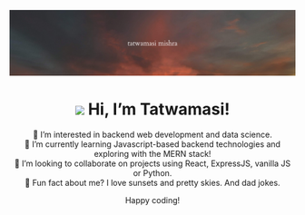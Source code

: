 <!-- BANNER -->
![](channelHeaderMin.png)
<div align='center'>
<h1><img src="https://raw.githubusercontent.com/MartinHeinz/MartinHeinz/master/wave.gif" width="30px"> Hi, I’m Tatwamasi!</h1>

👀 I’m interested in backend web development and data science. </br>
🌱 I’m currently learning Javascript-based backend technologies and exploring with the MERN stack! </br>
💞️ I’m looking to collaborate on projects using React, ExpressJS, vanilla JS or Python. </br>
🌈 Fun fact about me? I love sunsets and pretty skies. And dad jokes. </br>

Happy coding!
</div>
